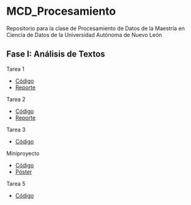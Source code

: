 # MCD_Procesamiento
Repositorio para la clase de Procesamiento de Datos de la Maestría en Ciencia de Datos de la Universidad Autónoma de Nuevo León

## Fase I: Análisis de Textos

Tarea 1
  * [Código](https://github.com/karlacuv/MCD_Procesamiento/blob/main/Tarea1_Preprocesamiento.ipynb)
  * [Reporte](https://github.com/karlacuv/MCD_Procesamiento/blob/main/KCV_Tarea_1_PCD.pdf)

Tarea 2
  * [Código](https://github.com/karlacuv/MCD_Procesamiento/blob/main/Tarea2_AnalisisSentimiento.ipynb)
  * [Reporte](https://github.com/karlacuv/MCD_Procesamiento/blob/main/KCV_Tarea_2_PCD.pdf)
 
 Tarea 3
  * [Código](https://github.com/karlacuv/MCD_Procesamiento/blob/main/Tarea3_AnalisisSentimiento_Modelos.ipynb)
 
 Miniproyecto
  * [Código](https://github.com/karlacuv/MCD_Procesamiento/blob/main/Miniproyecto_1_Ana%CC%81lisis_de_clasificacio%CC%81n_Suicidiosv2_.ipynb)
  * [Póster](https://github.com/karlacuv/MCD_Procesamiento/blob/main/Miniproyecto%201%20-%20Poster.pdf)
 
  Tarea 5
  * [Código](https://colab.research.google.com/drive/1zvmVkMzPhCoafE-7--ZqttgwvuvxVQPV#scrollTo=1u_2B3a00SSj)
